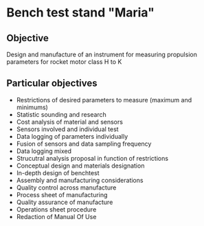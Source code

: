 # Bench test stand "Maria"
## Objective
Design and manufacture of an instrument for measuring propulsion parameters for rocket motor class H to K

## Particular objectives
* Restrictions of desired parameters to measure (maximum and minimums)
* Statistic sounding and research
* Cost analysis of material and sensors 
* Sensors involved and individual test
* Data logging of parameters individually
* Fusion of sensors and data sampling frequency
* Data logging mixed
* Strucutral analysis proposal in function of restrictions
* Conceptual design and materials designation
* In-depth design of benchtest 
* Assembly and manufacturing considerations
* Quality control across manufacture
* Process sheet of manufacturing
* Quality assurance of manufacture
* Operations sheet procedure
* Redaction of Manual Of Use
